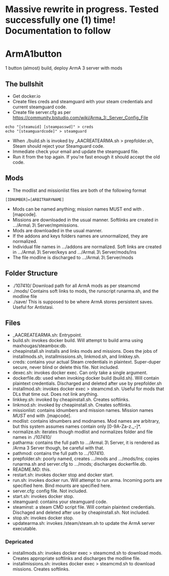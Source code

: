 # Massive rewrite in progress. Tested successfully one (1) time! Documentation to follow
# ArmA1button
1 button (almost) build, deploy ArmA 3 server with mods

## The bullshit
- Get docker.io
- Create files creds and steamguard with your steam credentials and current steamguard code.
- Create file server.cfg as per https://community.bistudio.com/wiki/Arma_3:_Server_Config_File
```
echo "[steamuid] [steampasswd]" > creds
echo "[steamguardcode]" > steamguard
```
- When ./build.sh is invoked by _AACREATEARMA.sh > prepfolder.sh, Steam should reject your Steamguard code.
- Immediate check your email and update the steamguard file.
- Run it from the top again. If you're fast enough it should accept the old code.

## Mods
- The modlist and missionlist files are both of the following format
```
[IDNUMBER]=[ARBITRARYNAME]
```
- Mods can be named anything; mission names MUST end with .[mapcode].
- Missions are downloaded in the usual manner. Softlinks are created in .../Arma\ 3\ Server/mpmissions.
- Mods are downloaded in the usual manner.
- If the addons and keys folders names are unnormalized, they are normalized.
- Individual file names in .../addons are normalized. Soft links are created in .../Arma\ 3\ Server/keys and .../Arma\ 3\ Server/mods/lns
- The file modline is discharged to .../Arma\ 3\ Server/mods

## Folder Structure
- ./107410/ Download path for all ArmA mods as per steamcmd
- ./mods/ Contains soft links to mods, the runscript runarma.sh, and the modline file
- ./save/ This is supposed to be where ArmA stores persistent saves. Useful for Antistasi.

## Files
- _AACREATEARMA.sh: Entrypoint.
- build.sh: invokes docker build. Will attempt to build arma using maxhougas/steambox:db.
- cheapinstall.sh installs and links mods and missions. Does the jobs of installmods.sh, installmissions.sh, linkmod.sh, and linkkey.sh.
- creds: contains your actual Steam credentials in plaintext. Super-duper secure, never blind or delete this file. Not included.
- dexec.sh: invokes docker exec. Can only take a single argument.
- dockerfile.db: used when invoking docker build (build.sh). Will contain plaintext credentials. Discharged and deleted after use by prepfolder.sh
- installmod.sh: invokes docker exec > steamcmd.sh. Useful for mods that DLs that time out. Does not link anything.
- linkkey.sh: invoked by cheapinstall.sh. Creates softlinks.
- linkmod.sh: invoked by cheapinstall.sh. Creates softlinks.
- missionlist: contains idnumbers and mission names. Mission names *MUST* end with .[mapcode].
- modlist: contains idnumbers and modnames. Mod names are arbitrary, but this system assumes names contain only [0-9A-Za-z._-]*.
- normalize.sh: iterates though modlist and normalizes folder and file names in ./107410/
- patharma: contains the full path to .../Arma\ 3\ Server, it is rendered as /Arma 3 Server though, be careful with that.
- pathmod: contains the full path to .../107410.
- prepfolder.sh: poorly named, creates .../mods and .../mods/lns; copies runarma.sh and server.cfg to .../mods; discharges dockerfile.db.
- README.MD: this.
- restart.sh: invokes docker stop and docker start.
- run.sh: invokes docker run. Will attempt to run arma. Incoming ports are specified here. Bind mounts are specified here.
- server.cfg: config file. Not included.
- start.sh: invokes docker stop.
- steamguard: contains your steamguard code.
- steaminst: a steam CMD script file. Will contain plaintext credentials. Dischaged and deleted after use by cheapinstall.sh. Not included.
- stop.sh: invokes docker stop.
- updatearma.sh: invokes /steam/steam.sh to update the ArmA server executable.
### Depricated
- installmods.sh: invokes docker exec > steamcmd.sh to download mods. Creates appropriate softlinks and discharges the modline file.
- installmissions.sh: invokes docker exec > steamcmd.sh to download missions. Creates softlinks.
